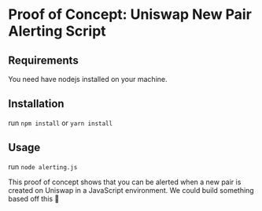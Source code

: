 # Proof of Concept: Uniswap New Pair Alerting Script

## Requirements
You need have nodejs installed on your machine.

## Installation
run `npm install` or `yarn install`

## Usage
run `node alerting.js`

This proof of concept shows that you can be alerted when a new pair is created on Uniswap in a JavaScript environment.
We could build something based off this 🤔